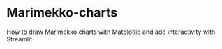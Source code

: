 # Marimekko-charts
How to draw Marimekko charts with Matplotlib and add interactivity with Streamlit 
